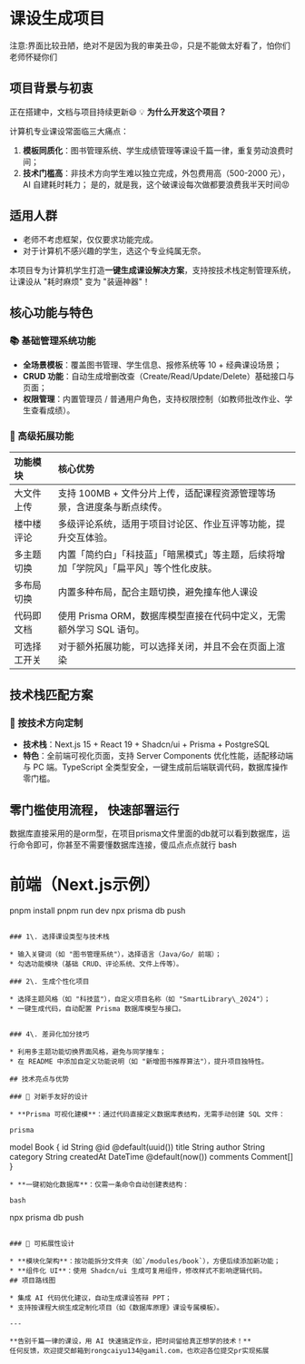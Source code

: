 # 课设生成项目
注意:界面比较丑陋，绝对不是因为我的审美丑😡，只是不能做太好看了，怕你们老师怀疑你们
## 项目背景与初衷
正在搭建中，文档与项目持续更新😄
💡 **为什么开发这个项目？**

计算机专业课设常面临三大痛点：

1. **模板同质化**：图书管理系统、学生成绩管理等课设千篇一律，重复劳动浪费时间；
2. **技术门槛高**：非技术方向学生难以独立完成，外包费用高（500-2000 元），AI 自建耗时耗力；
是的，就是我，这个破课设每次做都要浪费我半天时间😡
## 适用人群
- 老师不考虑框架，仅仅要求功能完成。
-  对于计算机不感兴趣的学生，选这个专业纯属无奈。
  
本项目专为计算机学生打造**一键生成课设解决方案**，支持按技术栈定制管理系统，让课设从 "耗时麻烦" 变为 "装逼神器"！

## 核心功能与特色

### 📚 基础管理系统功能

* **全场景模板**：覆盖图书管理、学生信息、报修系统等 10 + 经典课设场景；
* **CRUD 功能**：自动生成增删改查（Create/Read/Update/Delete）基础接口与页面；
* **权限管理**：内置管理员 / 普通用户角色，支持权限控制（如教师批改作业、学生查看成绩）。

### 🌟 高级拓展功能

| 功能模块 | 核心优势 |
| :--- | :--- |
| 大文件上传 | 支持 100MB + 文件分片上传，适配课程资源管理等场景，含进度条与断点续传。 |
| 楼中楼评论 | 多级评论系统，适用于项目讨论区、作业互评等功能，提升交互体验。 |
| 多主题切换 | 内置「简约白」「科技蓝」「暗黑模式」等主题，后续将增加「学院风」「扁平风」等个性化皮肤。 |
| 多布局切换 | 内置多种布局，配合主题切换，避免撞车他人课设 |
| 代码即文档 | 使用 Prisma ORM，数据库模型直接在代码中定义，无需额外学习 SQL 语句。 |
| 可选择工开关 | 对于额外拓展功能，可以选择关闭，并且不会在页面上渲染 |

## 技术栈匹配方案

### 🔧 按技术方向定制

* **技术栈**：Next.js 15 + React 19 + Shadcn/ui + Prisma + PostgreSQL
* **特色**：全前端可视化页面，支持 Server Components 优化性能，适配移动端与 PC 端。TypeScript 全类型安全，一键生成前后端联调代码，数据库操作零门槛。

## 零门槛使用流程， 快速部署运行
数据库直接采用的是orm型，在项目prisma文件里面的db就可以看到数据库，运行命令即可，你甚至不需要懂数据库连接，傻瓜点点点就行
bash
# 前端（Next.js示例）
pnpm install
pnpm run dev
npx prisma db push
```

### 1\. 选择课设类型与技术栈

* 输入关键词（如 "图书管理系统"），选择语言（Java/Go/ 前端）；
* 勾选功能模块（基础 CRUD、评论系统、文件上传等）。

### 2\. 生成个性化项目

* 选择主题风格（如 "科技蓝"），自定义项目名称（如 "SmartLibrary\_2024"）；
* 一键生成代码，自动配置 Prisma 数据库模型与接口。


### 4\. 差异化加分技巧

* 利用多主题功能切换界面风格，避免与同学撞车；
* 在 README 中添加自定义功能说明（如 "新增图书推荐算法"），提升项目独特性。

## 技术亮点与优势

### 🚀 对新手友好的设计

* **Prisma 可视化建模**：通过代码直接定义数据库表结构，无需手动创建 SQL 文件：

prisma

```
model Book {
  id        String   @id @default(uuid())
  title     String
  author    String
  category  String
  createdAt DateTime @default(now())
  comments  Comment[]
}
```
* **一键初始化数据库**：仅需一条命令自动创建表结构：

bash

```
npx prisma db push
```

### 🌈 可拓展性设计

* **模块化架构**：按功能拆分文件夹（如`/modules/book`），方便后续添加新功能；
* **组件化 UI**：使用 Shadcn/ui 生成可复用组件，修改样式不影响逻辑代码。
## 项目路线图

* 集成 AI 代码优化建议，自动生成课设答辩 PPT；
* 支持按课程大纲生成定制化项目（如《数据库原理》课设专属模板）。

---

**告别千篇一律的课设，用 AI 快速搞定作业，把时间留给真正想学的技术！**
任何反馈，欢迎提交邮箱到rongcaiyu134@gamil.com，也欢迎各位提交pr实现拓展
